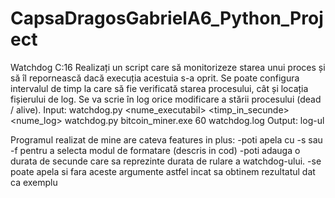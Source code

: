 # CapsaDragosGabrielA6_Python_Project
 Watchdog C:16
Realizați un script care să monitorizeze starea unui proces și să îl repornească dacă execuția
acestuia s-a oprit. Se poate configura intervalul de timp la care să fie verificată starea
procesului, cât și locația fișierului de log. Se va scrie în log orice modificare a stării procesului
(dead / alive).
Input:
watchdog.py <nume_executabil> <timp_in_secunde> <nume_log>
watchdog.py bitcoin_miner.exe 60 watchdog.log
Output:
log-ul

Programul realizat de mine are cateva features in plus: 
-poti apela cu -s sau -f pentru a selecta modul de formatare (descris in cod)
-poti adauga o durata de secunde care sa reprezinte durata de rulare a watchdog-ului.
-se poate apela si fara aceste argumente astfel incat sa obtinem rezultatul dat ca exemplu

